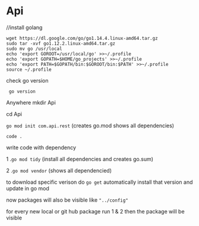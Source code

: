 # Api


//install golang
```
wget https://dl.google.com/go/go1.14.4.linux-amd64.tar.gz
sudo tar -xvf go1.12.2.linux-amd64.tar.gz
sudo mv go /usr/local
echo 'export GOROOT=/usr/local/go' >>~/.profile
echo 'export GOPATH=$HOME/go_projects' >>~/.profile
echo 'export PATH=$GOPATH/bin:$GOROOT/bin:$PATH' >>~/.profile
source ~/.profile
```
check go version

``` go version```


Anywhere mkdir Api


cd Api



```go mod init com.api.rest``` (creates go.mod shows all dependencies)



```code .```


write code with dependency



1 .```go mod tidy``` (install all dependencies and creates go.sum)



2 .```go mod vendor``` (shows all dependencied)


to download specific verison do ```go get``` automatically install that version and update in go mod

now packages will also be visible like ```"../config"```

for every new local or git hub package run 1 &  2 then the package will be visible
